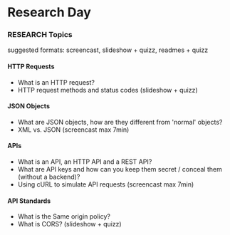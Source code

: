 # Research Day


### RESEARCH Topics

suggested formats: screencast, slideshow + quizz, readmes + quizz

#### HTTP Requests
  - What is an HTTP request?
  - HTTP request methods and status codes
  (slideshow + quizz)

#### JSON Objects
  - What are JSON objects, how are they different from 'normal' objects?
  - XML vs. JSON
(screencast max 7min)
#### APIs
  - What is an API, an HTTP API and a REST API?
  - What are API keys and how can you keep them secret / conceal them (without a backend)?
  - Using cURL to simulate API requests
  (screencast max 7min)

#### API Standards
  - What is the Same origin policy?
  - What is CORS?
(slideshow +  quizz)

